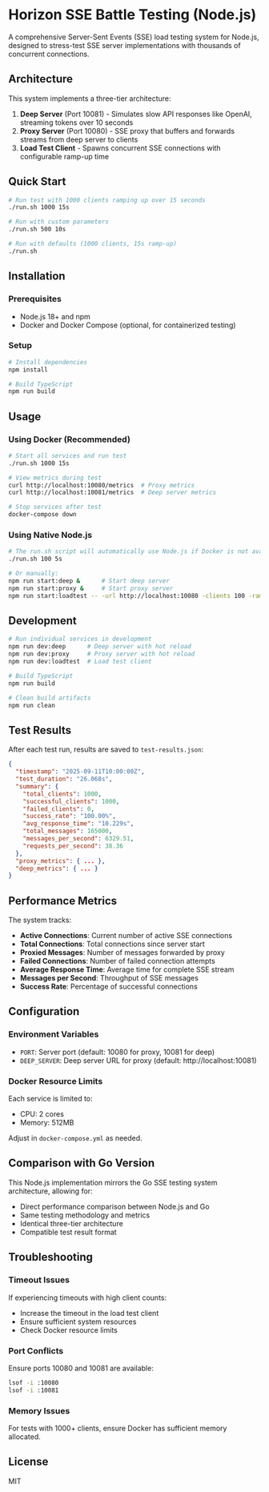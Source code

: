 # Horizon SSE Battle Testing (Node.js)

A comprehensive Server-Sent Events (SSE) load testing system for Node.js, designed to stress-test SSE server implementations with thousands of concurrent connections.

## Architecture

This system implements a three-tier architecture:

1. **Deep Server** (Port 10081) - Simulates slow API responses like OpenAI, streaming tokens over 10 seconds
2. **Proxy Server** (Port 10080) - SSE proxy that buffers and forwards streams from deep server to clients
3. **Load Test Client** - Spawns concurrent SSE connections with configurable ramp-up time

## Quick Start

```bash
# Run test with 1000 clients ramping up over 15 seconds
./run.sh 1000 15s

# Run with custom parameters
./run.sh 500 10s

# Run with defaults (1000 clients, 15s ramp-up)
./run.sh
```

## Installation

### Prerequisites

- Node.js 18+ and npm
- Docker and Docker Compose (optional, for containerized testing)

### Setup

```bash
# Install dependencies
npm install

# Build TypeScript
npm run build
```

## Usage

### Using Docker (Recommended)

```bash
# Start all services and run test
./run.sh 1000 15s

# View metrics during test
curl http://localhost:10080/metrics  # Proxy metrics
curl http://localhost:10081/metrics  # Deep server metrics

# Stop services after test
docker-compose down
```

### Using Native Node.js

```bash
# The run.sh script will automatically use Node.js if Docker is not available
./run.sh 100 5s

# Or manually:
npm run start:deep &      # Start deep server
npm run start:proxy &     # Start proxy server
npm run start:loadtest -- -url http://localhost:10080 -clients 100 -rampup 5s
```

## Development

```bash
# Run individual services in development
npm run dev:deep      # Deep server with hot reload
npm run dev:proxy     # Proxy server with hot reload
npm run dev:loadtest  # Load test client

# Build TypeScript
npm run build

# Clean build artifacts
npm run clean
```

## Test Results

After each test run, results are saved to `test-results.json`:

```json
{
  "timestamp": "2025-09-11T10:00:00Z",
  "test_duration": "26.068s",
  "summary": {
    "total_clients": 1000,
    "successful_clients": 1000,
    "failed_clients": 0,
    "success_rate": "100.00%",
    "avg_response_time": "10.229s",
    "total_messages": 165000,
    "messages_per_second": 6329.51,
    "requests_per_second": 38.36
  },
  "proxy_metrics": { ... },
  "deep_metrics": { ... }
}
```

## Performance Metrics

The system tracks:
- **Active Connections**: Current number of active SSE connections
- **Total Connections**: Total connections since server start
- **Proxied Messages**: Number of messages forwarded by proxy
- **Failed Connections**: Number of failed connection attempts
- **Average Response Time**: Average time for complete SSE stream
- **Messages per Second**: Throughput of SSE messages
- **Success Rate**: Percentage of successful connections

## Configuration

### Environment Variables

- `PORT`: Server port (default: 10080 for proxy, 10081 for deep)
- `DEEP_SERVER`: Deep server URL for proxy (default: http://localhost:10081)

### Docker Resource Limits

Each service is limited to:
- CPU: 2 cores
- Memory: 512MB

Adjust in `docker-compose.yml` as needed.

## Comparison with Go Version

This Node.js implementation mirrors the Go SSE testing system architecture, allowing for:
- Direct performance comparison between Node.js and Go
- Same testing methodology and metrics
- Identical three-tier architecture
- Compatible test result format

## Troubleshooting

### Timeout Issues
If experiencing timeouts with high client counts:
- Increase the timeout in the load test client
- Ensure sufficient system resources
- Check Docker resource limits

### Port Conflicts
Ensure ports 10080 and 10081 are available:
```bash
lsof -i :10080
lsof -i :10081
```

### Memory Issues
For tests with 1000+ clients, ensure Docker has sufficient memory allocated.

## License

MIT